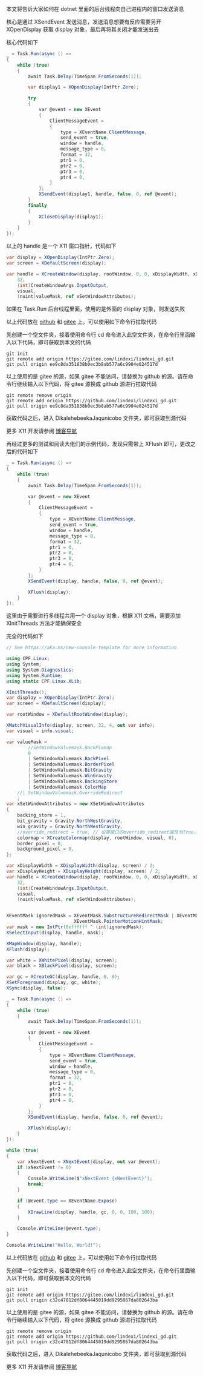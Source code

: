本文将告诉大家如何在 dotnet 里面的后台线程向自己进程内的窗口发送消息

<!--more-->


<!-- 发布 -->
<!-- 博客 -->

核心是通过 XSendEvent 发送消息，发送消息想要有反应需要另开 XOpenDisplay 获取 display 对象，最后再将其关闭才能发送出去

核心代码如下

```csharp
_ = Task.Run(async () =>
{
    while (true)
    {
        await Task.Delay(TimeSpan.FromSeconds(1));

        var display1 = XOpenDisplay(IntPtr.Zero);

        try
        {
            var @event = new XEvent
            {
                ClientMessageEvent =
                {
                    type = XEventName.ClientMessage,
                    send_event = true,
                    window = handle,
                    message_type = 0,
                    format = 32,
                    ptr1 = 0,
                    ptr2 = 0,
                    ptr3 = 0,
                    ptr4 = 0,
                }
            };
            XSendEvent(display1, handle, false, 0, ref @event);
        }
        finally
        {
            XCloseDisplay(display1);
        }
    }
});
```

以上的 handle 是一个 X11 窗口指针，代码如下

```csharp
var display = XOpenDisplay(IntPtr.Zero);
var screen = XDefaultScreen(display);

var handle = XCreateWindow(display, rootWindow, 0, 0, xDisplayWidth, xDisplayHeight, 5,
    32,
    (int)CreateWindowArgs.InputOutput,
    visual,
    (nuint)valueMask, ref xSetWindowAttributes);
```

如果在 Task.Run 后台线程里面，使用的是外面的 display 对象，则发送失败

以上代码放在 [github](https://github.com/lindexi/lindexi_gd/tree/ee9c8da351838b0ec3b8ab577a6c9904e024517d/DikalehebeekaJaqunicobo) 和 [gitee](https://gitee.com/lindexi/lindexi_gd/tree/ee9c8da351838b0ec3b8ab577a6c9904e024517d/DikalehebeekaJaqunicobo) 上，可以使用如下命令行拉取代码

先创建一个空文件夹，接着使用命令行 cd 命令进入此空文件夹，在命令行里面输入以下代码，即可获取到本文的代码

```
git init
git remote add origin https://gitee.com/lindexi/lindexi_gd.git
git pull origin ee9c8da351838b0ec3b8ab577a6c9904e024517d
```

以上使用的是 gitee 的源，如果 gitee 不能访问，请替换为 github 的源。请在命令行继续输入以下代码，将 gitee 源换成 github 源进行拉取代码

```
git remote remove origin
git remote add origin https://github.com/lindexi/lindexi_gd.git
git pull origin ee9c8da351838b0ec3b8ab577a6c9904e024517d
```

获取代码之后，进入 DikalehebeekaJaqunicobo 文件夹，即可获取到源代码

更多 X11 开发请参阅 [博客导航](https://blog.lindexi.com/post/%E5%8D%9A%E5%AE%A2%E5%AF%BC%E8%88%AA.html )

再经过更多的测试和阅读大佬们的示例代码，发现只需带上 XFlush 即可，更改之后的代码如下

```csharp
_ = Task.Run(async () =>
{
    while (true)
    {
        await Task.Delay(TimeSpan.FromSeconds(1));

        var @event = new XEvent
        {
            ClientMessageEvent =
            {
                type = XEventName.ClientMessage,
                send_event = true,
                window = handle,
                message_type = 0,
                format = 32,
                ptr1 = 0,
                ptr2 = 0,
                ptr3 = 0,
                ptr4 = 0,
            }
        };
        XSendEvent(display, handle, false, 0, ref @event);

        XFlush(display);
    }
});
```

这里由于需要进行多线程共用一个 display 对象，根据 X11 文档，需要添加 XInitThreads 方法才能确保安全

完全的代码如下

```csharp
// See https://aka.ms/new-console-template for more information

using CPF.Linux;
using System;
using System.Diagnostics;
using System.Runtime;
using static CPF.Linux.XLib;

XInitThreads();
var display = XOpenDisplay(IntPtr.Zero);
var screen = XDefaultScreen(display);

var rootWindow = XDefaultRootWindow(display);

XMatchVisualInfo(display, screen, 32, 4, out var info);
var visual = info.visual;

var valueMask =
        //SetWindowValuemask.BackPixmap
        0
        | SetWindowValuemask.BackPixel
        | SetWindowValuemask.BorderPixel
        | SetWindowValuemask.BitGravity
        | SetWindowValuemask.WinGravity
        | SetWindowValuemask.BackingStore
        | SetWindowValuemask.ColorMap
    //| SetWindowValuemask.OverrideRedirect
    ;
var xSetWindowAttributes = new XSetWindowAttributes
{
    backing_store = 1,
    bit_gravity = Gravity.NorthWestGravity,
    win_gravity = Gravity.NorthWestGravity,
    //override_redirect = true, // 设置窗口的override_redirect属性为True，以避免窗口管理器的干预
    colormap = XCreateColormap(display, rootWindow, visual, 0),
    border_pixel = 0,
    background_pixel = 0,
};

var xDisplayWidth = XDisplayWidth(display, screen) / 2;
var xDisplayHeight = XDisplayHeight(display, screen) / 2;
var handle = XCreateWindow(display, rootWindow, 0, 0, xDisplayWidth, xDisplayHeight, 5,
    32,
    (int)CreateWindowArgs.InputOutput,
    visual,
    (nuint)valueMask, ref xSetWindowAttributes);


XEventMask ignoredMask = XEventMask.SubstructureRedirectMask | XEventMask.ResizeRedirectMask |
                         XEventMask.PointerMotionHintMask;
var mask = new IntPtr(0xffffff ^ (int)ignoredMask);
XSelectInput(display, handle, mask);

XMapWindow(display, handle);
XFlush(display);

var white = XWhitePixel(display, screen);
var black = XBlackPixel(display, screen);

var gc = XCreateGC(display, handle, 0, 0);
XSetForeground(display, gc, white);
XSync(display, false);

_ = Task.Run(async () =>
{
    while (true)
    {
        await Task.Delay(TimeSpan.FromSeconds(1));

        var @event = new XEvent
        {
            ClientMessageEvent =
            {
                type = XEventName.ClientMessage,
                send_event = true,
                window = handle,
                message_type = 0,
                format = 32,
                ptr1 = 0,
                ptr2 = 0,
                ptr3 = 0,
                ptr4 = 0,
            }
        };
        XSendEvent(display, handle, false, 0, ref @event);

        XFlush(display);
    }
});

while (true)
{
    var xNextEvent = XNextEvent(display, out var @event);
    if (xNextEvent != 0)
    {
        Console.WriteLine($"xNextEvent {xNextEvent}");
        break;
    }

    if (@event.type == XEventName.Expose)
    {
        XDrawLine(display, handle, gc, 0, 0, 100, 100);
    }

    Console.WriteLine(@event.type);
}

Console.WriteLine("Hello, World!");
```

以上代码放在 [github](https://github.com/lindexi/lindexi_gd/tree/c32c47812df8064445019dd9295867da802643ba/DikalehebeekaJaqunicobo) 和 [gitee](https://gitee.com/lindexi/lindexi_gd/tree/c32c47812df8064445019dd9295867da802643ba/DikalehebeekaJaqunicobo) 上，可以使用如下命令行拉取代码

先创建一个空文件夹，接着使用命令行 cd 命令进入此空文件夹，在命令行里面输入以下代码，即可获取到本文的代码

```
git init
git remote add origin https://gitee.com/lindexi/lindexi_gd.git
git pull origin c32c47812df8064445019dd9295867da802643ba
```

以上使用的是 gitee 的源，如果 gitee 不能访问，请替换为 github 的源。请在命令行继续输入以下代码，将 gitee 源换成 github 源进行拉取代码

```
git remote remove origin
git remote add origin https://github.com/lindexi/lindexi_gd.git
git pull origin c32c47812df8064445019dd9295867da802643ba
```

获取代码之后，进入 DikalehebeekaJaqunicobo 文件夹，即可获取到源代码

更多 X11 开发请参阅 [博客导航](https://blog.lindexi.com/post/%E5%8D%9A%E5%AE%A2%E5%AF%BC%E8%88%AA.html )

